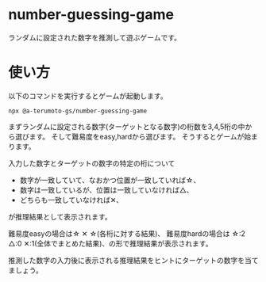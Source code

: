 # number-guessing-game

ランダムに設定された数字を推測して遊ぶゲームです。

# 使い方

以下のコマンドを実行するとゲームが起動します。

```
npx @a-terumoto-gs/number-guessing-game
```

まずランダムに設定される数字(ターゲットとなる数字)の桁数を3,4,5桁の中から選びます。
そして難易度をeasy,hardから選びます。
そうするとゲームが始まります。

入力した数字とターゲットの数字の特定の桁について

- 数字が一致していて、なおかつ位置が一致していれば☆、
- 数字は一致しているが、位置は一致していなければ△、
- どちらも一致していなければ✕、

が推理結果として表示されます。

難易度easyの場合は☆ ✕ ☆(各桁に対する結果)、
難易度hardの場合は ☆:2 △:0 ✕:1(全体でまとめた結果)、の形で推理結果が表示されます。

推測した数字の入力後に表示される推理結果をヒントにターゲットの数字を当てましょう。
